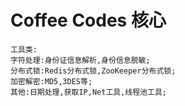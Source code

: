 # Coffee Codes 核心
    工具类:
    字符处理:身份证信息解析,身份信息脱敏;
    分布式锁:Redis分布式锁,ZooKeeper分布式锁;
    加密解密:MD5,3DES等;
    其他:日期处理,获取IP,Net工具,线程池工具;
    
